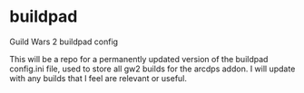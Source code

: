 # buildpad
Guild Wars 2 buildpad config

This will be a repo for a permanently updated version of the buildpad config.ini file, used to store all gw2 builds for the arcdps addon. I will update with any builds that I feel are relevant or useful.
